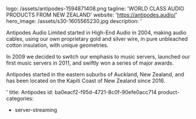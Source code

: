 logo: /assets/antipodes-1594871408.png
tagline: 'WORLD CLASS AUDIO PRODUCTS FROM NEW ZEALAND'
website: 'https://antipodes.audio/'
hero_image: /assets/s30-1605565230.jpg
description: '<p>Antipodes Audio Limited started in High-End Audio in 2004, making audio cables, using our own proprietary gold and silver wire, in pure unbleached cotton insulation, with unique geometries.</p><p>In 2009 we decided to switch our emphasis to music servers, launched our first music servers in 2011, and swiftly won a series of major awards.</p><p>Antipodes started in the eastern suburbs of Auckland, New Zealand, and has been located on the Kapiti Coast of New Zealand since 2016.</p>'
title: Antipodes
id: ba0eacf2-f95d-4721-8c0f-90efe0acc714
product-categories:
  - server-streaming
